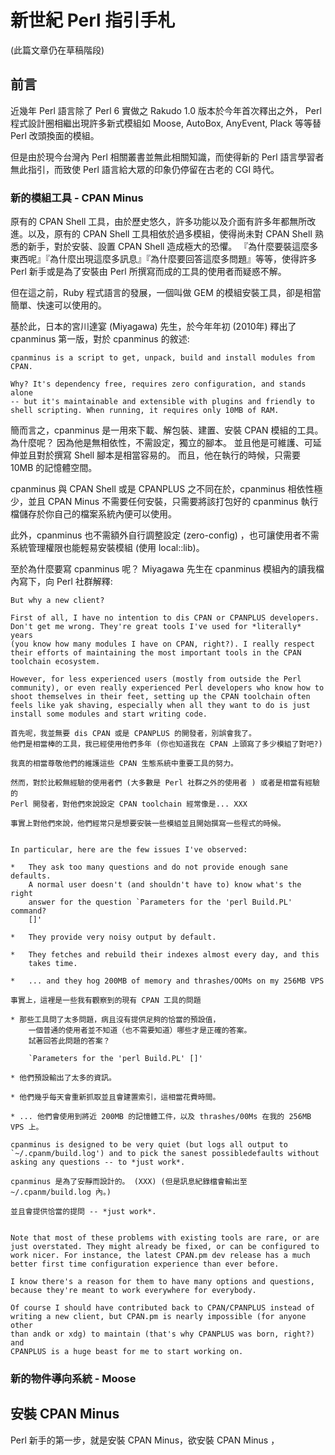 # 新世紀 Perl 指引手札

(此篇文章仍在草稿階段)

## 前言

近幾年 Perl 語言除了 Perl 6 實做之 Rakudo 1.0 版本於今年首次釋出之外， Perl
程式設計圈相繼出現許多新式模組如 Moose, AutoBox, AnyEvent, Plack 等等替 Perl
改頭換面的模組。

但是由於現今台灣內 Perl 相關叢書並無此相關知識，而使得新的 Perl
語言學習者無此指引，而致使 Perl 語言給大眾的印象仍停留在古老的 CGI 時代。

### 新的模組工具 - CPAN Minus

原有的 CPAN Shell
工具，由於歷史悠久，許多功能以及介面有許多年都無所改進。以及，原有的 CPAN Shell
工具相依於過多模組，使得尚未對 CPAN Shell 熟悉的新手，對於安裝、設置 CPAN Shell
造成極大的恐懼。
『為什麼要裝這麼多東西呢』『為什麼出現這麼多訊息』『為什麼要回答這麼多問題』等等，使得許多
Perl 新手或是為了安裝由 Perl 所撰寫而成的工具的使用者而疑惑不解。


但在這之前，Ruby 程式語言的發展，一個叫做 GEM 的模組安裝工具，卻是相當簡單、快速可以使用的。

基於此，日本的宮川達宴 (Miyagawa) 先生，於今年年初 (2010年) 釋出了 cpanminus 第一版，對於 cpanminus 的敘述:

    cpanminus is a script to get, unpack, build and install modules from
    CPAN.

    Why? It's dependency free, requires zero configuration, and stands alone
    -- but it's maintainable and extensible with plugins and friendly to
    shell scripting. When running, it requires only 10MB of RAM.

簡而言之，cpanminus 是一用來下載、解包裝、建置、安裝 CPAN 模組的工具。為什麼呢？
因為他是無相依性，不需設定，獨立的腳本。 並且他是可維護、可延伸並且對於撰寫 Shell 腳本是相當容易的。
而且，他在執行的時候，只需要 10MB 的記憶體空間。

cpanminus 與 CPAN Shell 或是 CPANPLUS 之不同在於，cpanminus 相依性極少，並且
CPAN Minus 不需要任何安裝，只需要將該打包好的 cpanminus 執行檔儲存於你自己的檔案系統內便可以使用。

此外，cpanminus 也不需額外自行調整設定 (zero-config) ，也可讓使用者不需系統管理權限也能輕易安裝模組 (使用 local::lib)。

至於為什麼要寫 cpanminus 呢？ Miyagawa 先生在 cpanminus 模組內的讀我檔內寫下，向 Perl 社群解釋:

    But why a new client?

    First of all, I have no intention to dis CPAN or CPANPLUS developers.
    Don't get me wrong. They're great tools I've used for *literally* years
    (you know how many modules I have on CPAN, right?). I really respect
    their efforts of maintaining the most important tools in the CPAN
    toolchain ecosystem.

    However, for less experienced users (mostly from outside the Perl
    community), or even really experienced Perl developers who know how to
    shoot themselves in their feet, setting up the CPAN toolchain often
    feels like yak shaving, especially when all they want to do is just
    install some modules and start writing code.

    首先呢，我並無要 dis CPAN 或是 CPANPLUS 的開發者，別誤會我了。
    他們是相當棒的工具，我已經使用他們多年 (你也知道我在 CPAN 上頭寫了多少模組了對吧?)

    我真的相當尊敬他們的維護這些 CPAN 生態系統中重要工具的努力。

    然而，對於比較無經驗的使用者們 (大多數是 Perl 社群之外的使用者 ) 或者是相當有經驗的 
    Perl 開發者，對他們來說設定 CPAN toolchain 經常像是... XXX

    事實上對他們來說，他們經常只是想要安裝一些模組並且開始撰寫一些程式的時候。


    In particular, here are the few issues I've observed:

    *   They ask too many questions and do not provide enough sane defaults.
        A normal user doesn't (and shouldn't have to) know what's the right
        answer for the question `Parameters for the 'perl Build.PL' command?
        []'

    *   They provide very noisy output by default.

    *   They fetches and rebuild their indexes almost every day, and this
        takes time.

    *   ... and they hog 200MB of memory and thrashes/OOMs on my 256MB VPS

    事實上，這裡是一些我有觀察到的現有 CPAN 工具的問題

    * 那些工具問了太多問題，病且沒有提供足夠的恰當的預設值，
        一個普通的使用者並不知道（也不需要知道）哪些才是正確的答案。
        試著回答此問題的答案？ 

        `Parameters for the 'perl Build.PL' []'

    * 他們預設輸出了太多的資訊。

    * 他們幾乎每天會重新抓取並且會建置索引，這相當花費時間。

    * ... 他們會使用到將近 200MB 的記憶體工件，以及 thrashes/00Ms 在我的 256MB VPS 上。

    cpanminus is designed to be very quiet (but logs all output to
    `~/.cpanm/build.log') and to pick the sanest possibledefaults without
    asking any questions -- to *just work*.

    cpanminus 是為了安靜而設計的。 (XXX) (但是訊息紀錄檔會輸出至 ~/.cpanm/build.log 內。)

    並且會提供恰當的提問 -- *just work*.


    Note that most of these problems with existing tools are rare, or are
    just overstated. They might already be fixed, or can be configured to
    work nicer. For instance, the latest CPAN.pm dev release has a much
    better first time configuration experience than ever before.

    I know there's a reason for them to have many options and questions,
    because they're meant to work everywhere for everybody.

    Of course I should have contributed back to CPAN/CPANPLUS instead of
    writing a new client, but CPAN.pm is nearly impossible (for anyone other
    than andk or xdg) to maintain (that's why CPANPLUS was born, right?) and
    CPANPLUS is a huge beast for me to start working on.








### 新的物件導向系統 - Moose


## 安裝 CPAN Minus

Perl 新手的第一步，就是安裝 CPAN Minus，欲安裝 CPAN Minus ，


